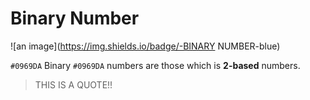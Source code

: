 # Binary Number

![an image](https://img.shields.io/badge/-BINARY NUMBER-blue)

`#0969DA` Binary `#0969DA` numbers are those which is **2-based** numbers.

> THIS IS A QUOTE!!
